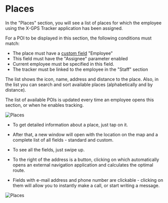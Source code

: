 # Places

In the "Places" section, you will see a list of places for which the employee using the X-GPS Tracker application has been assigned.

For a POI to be displayed in this section, the following conditions must match:

- The place must have a [custom field](https://www.navixy.com/docs/user/web-interface-docs/user-account/custom-fields/?simple-theme-css=simple&cacsp_bypass=true) "Employee"
- This field must have the "Assignee" parameter enabled
- Current employee must be specified in this field.
- The tracker must be linked to the employee in the "Staff" section

The list shows the icon, name, address and distance to the place. Also, in the list you can search and sort available places (alphabetically and by distance).

The list of available POIs is updated every time an employee opens this section, or when he enables tracking.

![Places](https://www.navixy.com/wp-content/uploads/2020/04/qimu5jhjnh-360x600.png)

- To get detailed information about a place, just tap on it.

- After that, a new window will open with the location on the map and a complete list of all fields - standard and custom.

- To see all the fields, just swipe up.

- To the right of the address is a button, clicking on which automatically opens an external navigation application and calculates the optimal route.

- Fields with e-mail address and phone number are clickable - clicking on them will allow you to instantly make a call, or start writing a message.

![Places](https://www.navixy.com/wp-content/uploads/2020/04/pvcblq239j-361x600.png)